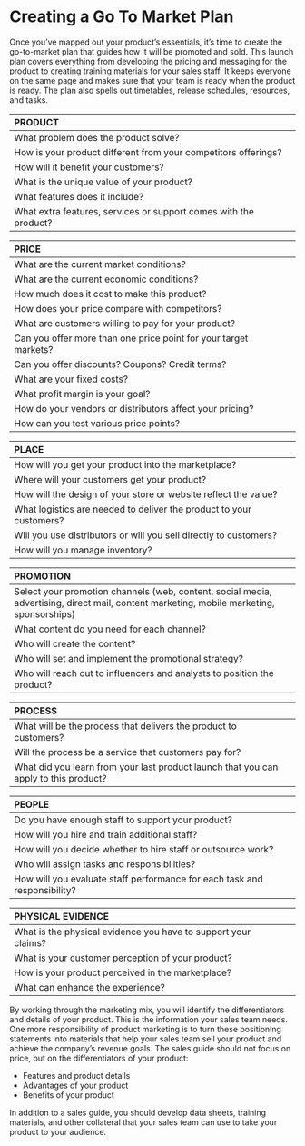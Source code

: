 # Creating a Go To Market Plan

Once you’ve mapped out your product’s essentials, it’s time to create the go-to-market plan that guides how it will be promoted and sold. This launch plan covers everything from developing the pricing and messaging for the product to creating training materials for your sales staff. It keeps everyone on the same page and makes sure that your team is ready when the product is ready. The plan also spells out timetables, release schedules, resources, and tasks.

| PRODUCT |  |
| :--- | :--- |
| What problem does the product solve? |  |
| How is your product different from your competitors offerings? |  |
| How will it benefit your customers? |  |
| What is the unique value of your product? |  |
| What features does it include? |  |
| What extra features, services or support comes with the product? |  |

| PRICE |  |
| :--- | :--- |
| What are the current market conditions? |  |
| What are the current economic conditions? |  |
| How much does it cost to make this product? |  |
| How does your price compare with competitors? |  |
| What are customers willing to pay for your product? |  |
| Can you offer more than one price point for your target markets? |  |
| Can you offer discounts? Coupons? Credit terms? |  |
| What are your fixed costs? |  |
| What profit margin is your goal?  |  |
| How do your vendors or distributors affect your pricing? |  |
| How can you test various price points? |  |

| PLACE |  |
| :--- | :--- |
| How will you get your product into the marketplace? |  |
| Where will your customers get your product? |  |
| How will the design of your store or website reflect the value? |  |
| What logistics are needed to deliver the product to your customers? |  |
| Will you use distributors or will you sell directly to customers? |  |
| How will you manage inventory? |  |

| PROMOTION |  |
| :--- | :--- |
| Select your promotion channels \(web, content, social media, advertising, direct mail, content marketing, mobile marketing, sponsorships\) |  |
| What content do you need for each channel? |  |
| Who will create the content? |  |
| Who will set and implement the promotional strategy? |  |
| Who will reach out to influencers and analysts to position the product? |  |

| PROCESS |  |
| :--- | :--- |
| What will be the process that delivers the product to customers? |  |
| Will the process be a service that customers pay for? |  |
| What did you learn from your last product launch that you can apply to this product? |  |

| PEOPLE |  |
| :--- | :--- |
| Do you have enough staff to support your product? |  |
| How will you hire and train additional staff? |  |
| How will you decide whether to hire staff or outsource work? |  |
| Who will assign tasks and responsibilities? |  |
| How will you evaluate staff performance for each task and responsibility? |  |

| PHYSICAL EVIDENCE |  |
| :--- | :--- |
| What is the physical evidence you have to support your claims? |  |
| What is your customer perception of your product? |  |
| How is your product perceived in the marketplace? |  |
| What can enhance the experience? |  |

By working through the marketing mix, you will identify the differentiators and details of your product. This is the information your sales team needs. One more responsibility of product marketing is to turn these positioning statements into materials that help your sales team sell your product and achieve the company’s revenue goals. The sales guide should not focus on price, but on the differentiators of your product:

* Features and product details
* Advantages of your product
* Benefits of your product   

In addition to a sales guide, you should develop data sheets, training materials, and other collateral that your sales team can use to take your product to your audience.  


#### 

